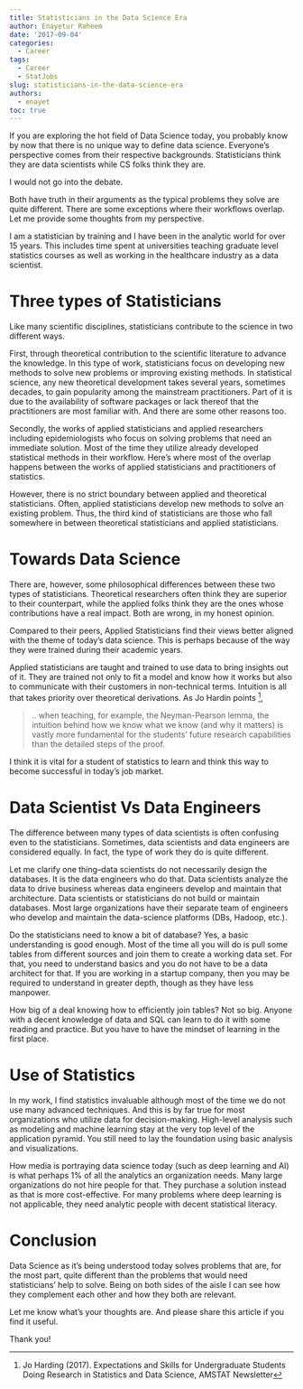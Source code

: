 ```yaml
---
title: Statisticians in the Data Science Era
author: Enayetur Raheem
date: '2017-09-04'
categories:
  - Career
tags:
  - Career
  - StatJobs
slug: statisticians-in-the-data-science-era
authors:
  - enayet
toc: true
---
```



If you are exploring the hot field of Data Science today, you probably know by now that there is no unique way to define data science. Everyone’s perspective comes from their respective backgrounds. Statisticians think they are data scientists while CS folks think they are.

I would not go into the debate.

Both have truth in their arguments as the typical problems they solve are quite different. There are some exceptions where their workflows overlap. Let me provide some thoughts from my perspective.

I am a statistician by training and I have been in the analytic world for over 15 years. This includes time spent at universities teaching graduate level statistics courses as well as working in the healthcare industry as a data scientist.

# Three types of Statisticians

Like many scientific disciplines, statisticians contribute to the science in two different ways.

First, through theoretical contribution to the scientific literature to advance the knowledge. In this type of work, statisticians focus on developing new methods to solve new problems or improving existing methods. In statistical science, any new theoretical development takes several years, sometimes decades, to gain popularity among the mainstream practitioners. Part of it is due to the availability of software packages or lack thereof that the practitioners are most familiar with. And there are some other reasons too.

Secondly, the works of applied statisticians and applied researchers including epidemiologists who focus on solving problems that need an immediate solution. Most of the time they utilize already developed statistical methods in their workflow. Here’s where most of the overlap happens between the works of applied statisticians and practitioners of statistics.


However, there is no strict boundary between applied and theoretical statisticians. Often, applied statisticians develop new methods to solve an existing problem. Thus, the third kind of statisticians are those who fall somewhere in between theoretical statisticians and applied statisticians.


# Towards Data Science

There are, however, some philosophical differences between these two types of statisticians. Theoretical researchers often think they are superior to their counterpart, while the applied folks think they are the ones whose contributions have a real impact. Both are wrong, in my honest opinion.

Compared to their peers, Applied Statisticians find their views better aligned with the theme of today’s data science. This is perhaps because of the way they were trained during their academic years.

Applied statisticians are taught and trained to use data to bring insights out of it. They are trained not only to fit a model and know how it works but also to communicate with their customers in non-technical terms. Intuition is all that takes priority over theoretical derivations. As Jo Hardin points [^1],

> .. when teaching, for example, the Neyman-Pearson lemma, the intuition behind how we know what we know (and why it matters) is vastly more fundamental for the students’ future research capabilities than the detailed steps of the proof.

[^1]: Jo Harding (2017). Expectations and Skills for Undergraduate Students Doing Research in Statistics and Data Science, AMSTAT Newsletter

I think it is vital for a student of statistics to learn and think this way to become successful in today’s job market.

# Data Scientist Vs Data Engineers

The difference between many types of data scientists is often confusing even to the statisticians. Sometimes, data scientists and data engineers are considered equally. In fact, the type of work they do is quite different.

Let me clarify one thing–data scientists do not necessarily design the databases. It is the data engineers who do that. Data scientists analyze the data to drive business whereas data engineers develop and maintain that architecture.  Data scientists or statisticians do not build or maintain databases. Most large organizations have their separate team of engineers who develop and maintain the data-science platforms (DBs, Hadoop, etc.).

Do the statisticians need to know a bit of database? Yes, a basic understanding is good enough. Most of the time all you will do is pull some tables from different sources and join them to create a working data set. For that, you need to understand basics and you do not have to be a data architect for that. If you are working in a startup company, then you may be required to understand in greater depth, though as they have less manpower.

How big of a deal knowing how to efficiently join tables? Not so big. Anyone with a decent knowledge of data and SQL can learn to do it with some reading and practice. But you have to have the mindset of learning in the first place.


# Use of Statistics

In my work, I find statistics invaluable although most of the time we do not use many advanced techniques. And this is by far true for most organizations who utilize data for decision-making. High-level analysis such as modeling and machine learning stay at the very top level of the application pyramid. You still need to lay the foundation using basic analysis and visualizations.

How media is portraying data science today (such as deep learning and AI) is what perhaps 1% of all the analytics an organization needs. Many large organizations do not hire people for that. They purchase a solution instead as that is more cost-effective. For many problems where deep learning is not applicable, they need analytic people with decent statistical literacy.

# Conclusion

Data Science as it’s being understood today solves problems that are, for the most part, quite different than the problems that would need statisticians’ help to solve. Being on both sides of the aisle I can see how they complement each other and how they both are relevant.

Let me know what’s your thoughts are. And please share this article if you find it useful.

Thank you!
